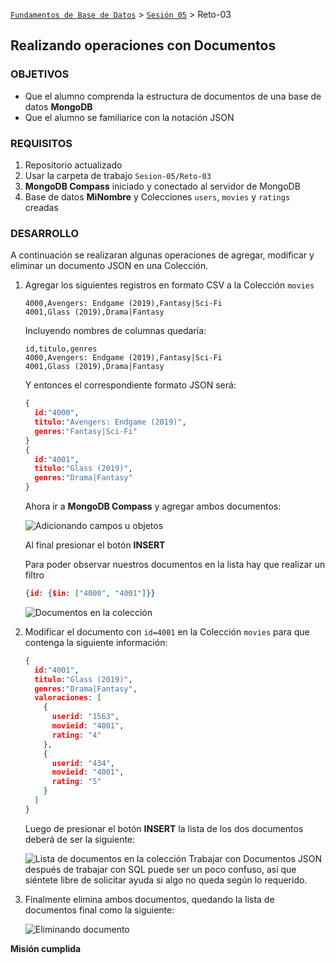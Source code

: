 [`Fundamentos de Base de Datos`](../../Readme.md) > [`Sesión 05`](../Readme.md) > Reto-03
## Realizando operaciones con Documentos

### OBJETIVOS
- Que el alumno comprenda la estructura de documentos de una base de datos __MongoDB__
- Que el alumno se familiarice con la notación JSON

### REQUISITOS
1. Repositorio actualizado
1. Usar la carpeta de trabajo `Sesion-05/Reto-03`
1. __MongoDB Compass__ iniciado y conectado al servidor de MongoDB
1. Base de datos __MiNombre__ y Colecciones `users`, `movies` y `ratings` creadas

### DESARROLLO
A continuación se realizaran algunas operaciones de agregar, modificar y eliminar un documento JSON en una Colección.

1. Agregar los siguientes registros en formato CSV a la Colección `movies`

   ```csv
   4000,Avengers: Endgame (2019),Fantasy|Sci-Fi
   4001,Glass (2019),Drama|Fantasy
   ```
   Incluyendo nombres de columnas quedaría:
   ```csv
   id,titulo,genres
   4000,Avengers: Endgame (2019),Fantasy|Sci-Fi
   4001,Glass (2019),Drama|Fantasy
   ```
   Y entonces el correspondiente formato JSON será:
   ```json
   {
     id:"4000",
     titulo:"Avengers: Endgame (2019)",
     genres:"Fantasy|Sci-Fi"
   }
   {
     id:"4001",
     titulo:"Glass (2019)",
     genres:"Drama|Fantasy"
   }
   ```
   Ahora ir a __MongoDB Compass__ y agregar ambos documentos:

   ![Adicionando campos u objetos](assets/adicionando-datos.png)

   Al final presionar el botón __INSERT__

   Para poder observar nuestros documentos en la lista hay que realizar un filtro
   ```json
   {id: {$in: ["4000", "4001"]}}
   ```

   ![Documentos en la colección](assets/documentos-en-coleccion.png)

1. Modificar el documento con `id=4001` en la Colección `movies` para que contenga la siguiente información:

   ```json
   {
     id:"4001",
     titulo:"Glass (2019)",
     genres:"Drama|Fantasy",
     valoraciones: [
       {
         userid: "1563",
         movieid: "4001",
         rating: "4"
       },
       {
         userid: "434",
         movieid: "4001",
         rating: "5"
       }
     ]
   }
   ```
   Luego de presionar el botón __INSERT__ la lista de los dos documentos deberá de ser la siguiente:

   ![Lista de documentos en la colección](assets/documentos-en-coleccion-2.png)
   Trabajar con Documentos JSON después de trabajar con SQL puede ser un poco confuso, así que siéntete libre de solicitar ayuda si algo no queda según lo requerido.

1. Finalmente elimina ambos documentos, quedando la lista de documentos final como la siguiente:

   ![Eliminando documento](assets/eliminando-documento-1.png)

__Misión cumplida__
